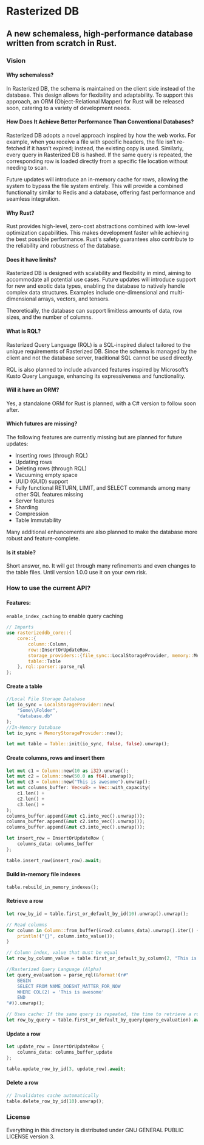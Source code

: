 # Rasterized DB

## A new schemaless, high-performance database written from scratch in Rust.

### Vision

#### Why schemaless?

In Rasterized DB, the schema is maintained on the client side instead of the database. This design allows for flexibility and adaptability. To support this approach, an ORM (Object-Relational Mapper) for Rust will be released soon, catering to a variety of development needs.

#### How Does It Achieve Better Performance Than Conventional Databases?

Rasterized DB adopts a novel approach inspired by how the web works. For example, when you receive a file with specific headers, the file isn’t re-fetched if it hasn’t expired; instead, the existing copy is used. Similarly, every query in Rasterized DB is hashed. If the same query is repeated, the corresponding row is loaded directly from a specific file location without needing to scan.

Future updates will introduce an in-memory cache for rows, allowing the system to bypass the file system entirely. This will provide a combined functionality similar to Redis and a database, offering fast performance and seamless integration.

#### Why Rust?

Rust provides high-level, zero-cost abstractions combined with low-level optimization capabilities. This makes development faster while achieving the best possible performance. Rust's safety guarantees also contribute to the reliability and robustness of the database.

#### Does it have limits?

Rasterized DB is designed with scalability and flexibility in mind, aiming to accommodate all potential use cases. Future updates will introduce support for new and exotic data types, enabling the database to natively handle complex data structures. Examples include one-dimensional and multi-dimensional arrays, vectors, and tensors.

Theoretically, the database can support limitless amounts of data, row sizes, and the number of columns.

#### What is RQL? 

Rasterized Query Language (RQL) is a SQL-inspired dialect tailored to the unique requirements of Rasterized DB. Since the schema is managed by the client and not the database server, traditional SQL cannot be used directly.

RQL is also planned to include advanced features inspired by Microsoft’s Kusto Query Language, enhancing its expressiveness and functionality.

#### Will it have an ORM?

Yes, a standalone ORM for Rust is planned, with a C# version to follow soon after.

#### Which futures are missing?

The following features are currently missing but are planned for future updates:

- Inserting rows (through RQL)
- Updating rows
- Deleting rows (through RQL)
- Vacuuming empty space
- UUID (GUID) support
- Fully functional RETURN, LIMIT, and SELECT commands among many other SQL features missing
- Server features
- Sharding
- Compression
- Table Immutability 

Many additional enhancements are also planned to make the database more robust and feature-complete.

#### Is it stable?
Short answer, no. It will get through many refinements and even changes to the table files. Until version 1.0.0 use it on your own risk.

### How to use the current API?

#### Features:
`enable_index_caching` to enable query caching

```rust
// Imports
use rasterizeddb_core::{
    core::{
        column::Column, 
        row::InsertOrUpdateRow, 
        storage_providers::{file_sync::LocalStorageProvider, memory::MemoryStorageProvider}, 
        table::Table
    }, rql::parser::parse_rql
};
```

#### Create a table
```rust
//Local File Storage Database
let io_sync = LocalStorageProvider::new(
    "Some\\Folder",
    "database.db"
);
//In-Memory Database
let io_sync = MemoryStorageProvider::new();

let mut table = Table::init(io_sync, false, false).unwrap();
```

#### Create columns, rows and insert them

```rust
let mut c1 = Column::new(10 as i32).unwrap();
let mut c2 = Column::new(50.0 as f64).unwrap();
let mut c3 = Column::new("This is awesome").unwrap();
let mut columns_buffer: Vec<u8> = Vec::with_capacity(
    c1.len() + 
    c2.len() +
    c3.len() +
);
columns_buffer.append(&mut c1.into_vec().unwrap());
columns_buffer.append(&mut c2.into_vec().unwrap());
columns_buffer.append(&mut c3.into_vec().unwrap());

let insert_row = InsertOrUpdateRow {
    columns_data: columns_buffer
};

table.insert_row(insert_row).await;
```

#### Build in-memory file indexes
```rust
table.rebuild_in_memory_indexes();
```

#### Retrieve a row
```rust
let row_by_id = table.first_or_default_by_id(10).unwrap().unwrap();

// Read columns
for column in Column::from_buffer(&row2.columns_data).unwrap().iter() {
    println!("{}", column.into_value());
}

// Column index, value that must be equal
let row_by_column_value = table.first_or_default_by_column(2, "This is awesome").unwrap().unwrap();

//Rasterized Query Language (Alpha)
let query_evaluation = parse_rql(&format!(r#"
    BEGIN
    SELECT FROM NAME_DOESNT_MATTER_FOR_NOW
    WHERE COL(2) = 'This is awesome'
    END
"#)).unwrap();

// Uses cache: If the same query is repeated, the time to retrieve a row should be in the single-digit range.
let row_by_query = table.first_or_default_by_query(query_evaluation).await.unwrap().unwrap();
```

#### Update a row
```rust
let update_row = InsertOrUpdateRow {
    columns_data: columns_buffer_update
};

table.update_row_by_id(3, update_row).await;
```

#### Delete a row
```rust
// Invalidates cache automatically
table.delete_row_by_id(10).unwrap();
```

### License
Everything in this directory is distributed under GNU GENERAL PUBLIC LICENSE version 3.